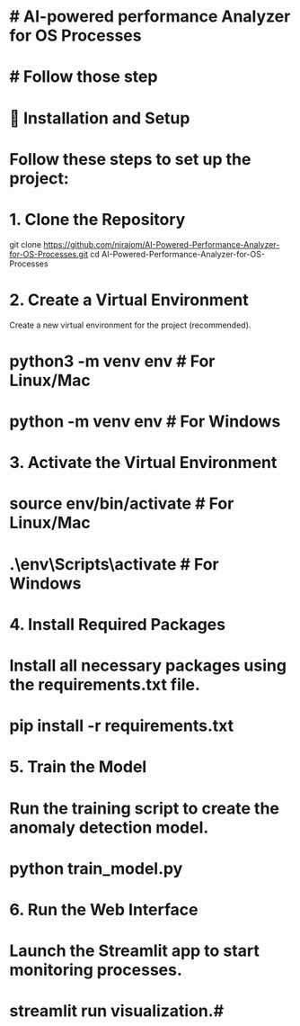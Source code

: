 # # AI-powered performance Analyzer for OS Processes
# 
# # Follow those step
# 
# 📁 Installation and Setup
# Follow these steps to set up the project:
# 
# 1. Clone the Repository
git clone https://github.com/nirajom/AI-Powered-Performance-Analyzer-for-OS-Processes.git
cd AI-Powered-Performance-Analyzer-for-OS-Processes
# 2. Create a Virtual Environment
Create a new virtual environment for the project (recommended).
# 
# python3 -m venv env     # For Linux/Mac
# python -m venv env       # For Windows
# 3. Activate the Virtual Environment
# source env/bin/activate    # For Linux/Mac
# .\env\Scripts\activate      # For Windows
# 4. Install Required Packages
# Install all necessary packages using the requirements.txt file.
# 
# pip install -r requirements.txt
# 5. Train the Model
# Run the training script to create the anomaly detection model.
# 
# python train_model.py
# 6. Run the Web Interface
# Launch the Streamlit app to start monitoring processes.
# 
# streamlit run visualization.# 